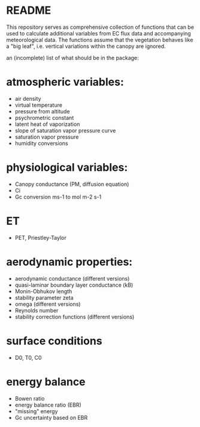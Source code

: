 # README #

This repository serves as comprehensive collection of functions that can be used to calculate additional variables from EC flux data and accompanying meteorological data. The functions assume that the vegetation behaves like a "big leaf", i.e. vertical variations within the canopy are ignored.


an (incomplete) list of what should be in the package:
# atmospheric variables:
- air density
- virtual temperature
- pressure from altitude
- psychrometric constant
- latent heat of vaporization
- slope of saturation vapor pressure curve
- saturation vapor pressure
- humidity conversions 

# physiological variables:
- Canopy conductance (PM, diffusion equation)
- Ci
- Gc conversion ms-1 to mol m-2 s-1

# ET
- PET, Priestley-Taylor

# aerodynamic properties:
- aerodynamic conductance (different versions)
- quasi-laminar boundary layer conductance (kB)
- Monin-Obhukov length
- stability parameter zeta
- omega (different versions)
- Reynolds number
- stability correction functions (different versions)

# surface conditions
- D0, T0, C0

# energy balance
- Bowen ratio
- energy balance ratio (EBR)
- "missing" energy
- Gc uncertainty based on EBR